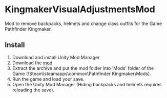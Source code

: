 # KingmakerVisualAdjustmentsMod
Mod to remove backpacks, helmets and change class outfits for the Game Pathfinder Kingmaker.
## Install
1. Download and install Unity Mod Manager﻿
2. Download the [mod](https://github.com/spacehamster/KingmakerVisualAdjustmentsMod/releases)
3. Extract the archive and put the mod folder into 'Mods' folder of the Game (\Steam\steamapps\common\Pathfinder Kingmaker\Mods).
4. Run the game and load your save.
5. Open the Unity Mod Manager (Hiding backpacks and helmets requires reloading the save).
